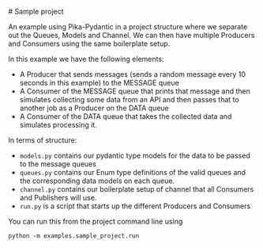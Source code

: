 # Sample project

An example using Pika-Pydantic in a project structure where we separate out the Queues, Models and Channel.
We can then have multiple Producers and Consumers using the same boilerplate setup.

In this example we have the following elements:

- A Producer that sends messages (sends a random message every 10 seconds in this example) to the MESSAGE queue
- A Consumer of the MESSAGE queue that prints that message and then simulates collecting some data from an API and then passes that to another job as a Producer on the DATA queue
- A Consumer of the DATA queue that takes the collected data and simulates processing it.

In terms of structure:

- `models.py` contains our pydantic type models for the data to be passed to the message queues
- `queues.py` contains our Enum type definitions of the valid queues and the corresponding data models on each queue.
- `channel.py` contains our boilerplate setup of channel that all Consumers and Publishers will use.
- `run.py` is a script that starts up the different Producers and Consumers

You can run this from the project command line using

    python -m examples.sample_project.run
